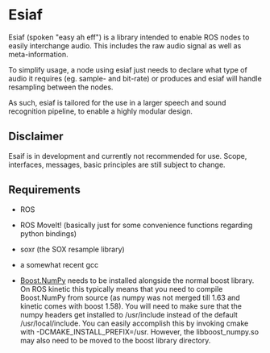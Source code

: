 # Esiaf
Esiaf (spoken "easy ah eff") is a library intended to enable ROS nodes to easily interchange audio.
This includes the raw audio signal as well as meta-information.

To simplify usage, a node using esiaf just needs to declare what type of audio it requires (eg.  sample- and bit-rate) or produces and esiaf will handle resampling between the nodes.

As such, esiaf is tailored for the use in a larger speech and sound recognition pipeline, to enable a highly modular design.


## Disclaimer

Esaif is in development and currently not recommended for use.
Scope, interfaces, messages, basic principles are still subject to change.

## Requirements

- ROS

- ROS MoveIt! (basically just for some convenience functions regarding python bindings)

- soxr (the SOX resample library)

- a somewhat recent gcc

- [Boost.NumPy](https://github.com/ndarray/Boost.NumPy) needs to be installed alongside the normal boost library.
On ROS kinetic this typically means that you need to compile Boost.NumPy from source (as numpy was not merged till 1.63 and kinetic comes with boost 1.58).
You will need to make sure that the numpy headers get installed to /usr/include instead of the default /usr/local/include.
You can easily accomplish this by invoking cmake with -DCMAKE_INSTALL_PREFIX=/usr.
However, the libboost_numpy.so may also need to be moved to the boost library directory.